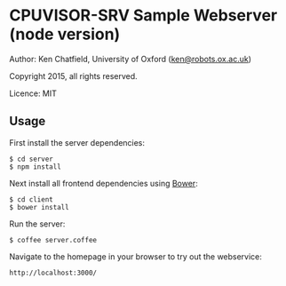 CPUVISOR-SRV Sample Webserver (node version)
============================================

Author: Ken Chatfield, University of Oxford (ken@robots.ox.ac.uk)

Copyright 2015, all rights reserved.

Licence: MIT

Usage
-----

First install the server dependencies:

    $ cd server
    $ npm install

Next install all frontend dependencies using [Bower](http://bower.io):

    $ cd client
    $ bower install

Run the server:

    $ coffee server.coffee

Navigate to the homepage in your browser to try out the webservice:

    http://localhost:3000/
